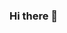 ### Hi there 👋

<!--
**jeremias256/jeremias256** is a ✨ _special_ ✨ repository because its `README.md` (this file) appears on your GitHub profile.

Here are some ideas to get you started:

- 🔭 I’m currently working on ezense
- 🌱 I’m currently learning svelte.js
- 👯 I’m looking to collaborate on react
- 🤔 
- 💬 Ask me about ...
- 📫 How to reach me: twitter @JereMenacho322


